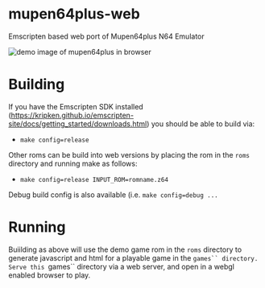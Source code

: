 # mupen64plus-web
Emscripten based web port of Mupen64plus N64 Emulator

![demo image of mupen64plus in browser](https://raw.githubusercontent.com/johnoneil/mupen64plus-web/master/img/Screenshot%20from%202015-12-19%2016%3A02%3A03.png)

# Building
If you have the Emscripten SDK installed (https://kripken.github.io/emscripten-site/docs/getting_started/downloads.html) you should be able to build via:
* ```make config=release```

Other roms can be build into web versions by placing the rom in the ```roms``` directory and running make as follows:
* ```make config=release INPUT_ROM=romname.z64```

Debug build config is also available (i.e. ```make config=debug ...```

# Running
Buiilding as above will use the demo game rom in the ```roms``` directory to generate javascript and html for a playable game in the ```games`` directory.
Serve this ```games`` directory via a web server, and open in a webgl enabled browser to play.
